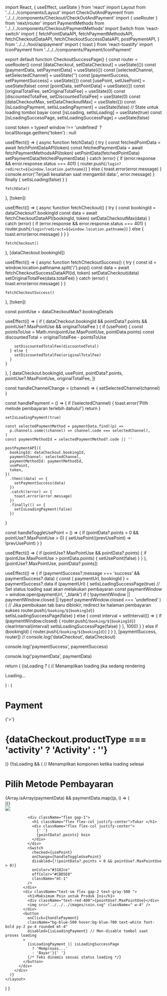 import React, { useEffect, useState } from 'react'
import Layout from '../../../components/Layout'
import CheckOutAndPayment from '../../../components/Checkout/CheckOutAndPayment'
import { useRouter } from 'next/router'
import PaymentMethods from '../../../components/Checkout/PaymentMethods'
import Switch from 'react-switch'
import {
  fetchPointDataAPI,
  fetchPaymentMethodsAPI,
  fetchCheckoutDataAPI,
  fetchCheckoutSuccessDataAPI,
  postPaymentAPI,
} from '../../../tool/apipayment'
import { toast } from 'react-toastify'
import IconPayment from '../../../components/Payment/IconPayment'

export default function CheckoutSuccessPage() {
  const router = useRouter()
  const [dataCheckout, setDataCheckout] = useState({})
  const [paymentData, setPaymentData] = useState({})
  const [selectedChannel, setSelectedChannel] = useState('')
  const [paymentSuccess, setPaymentSuccess] = useState({})
  const [usePoint, setUsePoint] = useState(false)
  const [pointData, setPointData] = useState({})
  const [originalTotalFee, setOriginalTotalFee] = useState(0)
  const [discountedTotalFee, setDiscountedTotalFee] = useState(0)
  const [dataCheckoutMax, setDataCheckoutMax] = useState({})
  const [isLoadingPayment, setIsLoadingPayment] = useState(false) // State untuk loading tombol bayar
  const [isLoading, setIsLoading] = useState(true)
  const [isLoadingSuccessPage, setIsLoadingSuccessPage] = useState(false)

  const token =
    typeof window !== 'undefined' ? localStorage.getItem('token') : null

  useEffect(() => {
    async function fetchData() {
      try {
        const fetchedPointData = await fetchPointDataAPI(token)
        const fetchedPaymentData = await fetchPaymentMethodsAPI(token)
        setPointData(fetchedPointData)
        setPaymentData(fetchedPaymentData)
      } catch (error) {
        if (error.response && error.response.status === 401) {
          router.push(`/login?redirect=${window.location.pathname}`)
        } else {
          toast.error(error.message)
        }
        console.error('Terjadi kesalahan saat mengambil data:', error.message)
      } finally {
        setIsLoading(false)
      }
    }

    fetchData()
  }, [token])

  useEffect(() => {
    async function fetchCheckout() {
      try {
        const bookingId = dataCheckout?.bookingId
        const data = await fetchCheckoutDataAPI(bookingId, token)
        setDataCheckoutMax(data)
      } catch (error) {
        if (error.response && error.response.status === 401) {
          router.push(`/login?redirect=${window.location.pathname}`)
        } else {
          toast.error(error.message)
        }
      }
    }

    fetchCheckout()
  }, [dataCheckout.bookingId])

  useEffect(() => {
    async function fetchCheckoutSuccess() {
      try {
        const id = window.location.pathname.split('/').pop()
        const data = await fetchCheckoutSuccessDataAPI(id, token)
        setDataCheckout(data)
        setOriginalTotalFee(data.totalFee)
      } catch (error) {
        toast.error(error.message)
      }
    }

    fetchCheckoutSuccess()
  }, [token])

  const pointUse = dataCheckoutMax?.bookingDetails

  useEffect(() => {
    if (
      dataCheckout.bookingId &&
      pointData?.points &&
      pointUse?.MaxPointUse &&
      originalTotalFee
    ) {
      if (usePoint) {
        const pointsToUse = Math.min(pointUse.MaxPointUse, pointData.points)
        const discountedTotal = originalTotalFee - pointsToUse

        setDiscountedTotalFee(discountedTotal)
      } else {
        setDiscountedTotalFee(originalTotalFee)
      }
    }
  }, [
    dataCheckout.bookingId,
    usePoint,
    pointData?.points,
    pointUse?.MaxPointUse,
    originalTotalFee,
  ])

  const handleChannelChange = (channel) => {
    setSelectedChannel(channel)
  }

  const handlePayment = () => {
    if (!selectedChannel) {
      toast.error('Pilih metode pembayaran terlebih dahulu!')
      return
    }

    setIsLoadingPayment(true)

    const selectedPaymentMethod = paymentData.find((p) =>
      p.channels.some((channel) => channel.code === selectedChannel),
    )
    const paymentMethodId = selectedPaymentMethod?.code || ''

    postPaymentAPI({
      bookingId: dataCheckout.bookingId,
      paymentChannel: selectedChannel,
      paymentMethodId: paymentMethodId,
      usePoint,
      token,
    })
      .then((data) => {
        setPaymentSuccess(data)
      })
      .catch((error) => {
        toast.error(error.message)
      })
      .finally(() => {
        setIsLoadingPayment(false)
      })
  }

  const handleToggleUsePoint = () => {
    if (pointData?.points > 0 && pointUse?.MaxPointUse > 0) {
      setUsePoint((prevUsePoint) => !prevUsePoint)
    }
  }

  useEffect(() => {
    if (pointUse?.MaxPointUse && pointData?.points) {
      if (pointUse.MaxPointUse > pointData.points) {
        setUsePoint(false)
      }
    }
  }, [pointUse?.MaxPointUse, pointData?.points])

  useEffect(() => {
    if (paymentSuccess?.message === 'success' && paymentSuccess?.data) {
      const { paymentUrl, bookingId } = paymentSuccess?.data
      if (paymentUrl) {
        setIsLoadingSuccessPage(true) // Set status loading saat akan melakukan pembayaran
        const paymentWindow = window.open(paymentUrl, '_blank')
        if (
          !paymentWindow ||
          paymentWindow.closed ||
          typeof paymentWindow.closed === 'undefined'
        ) {
          // Jika pembukaan tab baru diblokir, redirect ke halaman pembayaran sukses
          router.push(`/booking/${bookingId}`)
          setIsLoadingSuccessPage(false) 
        } else {
          const interval = setInterval(() => {
            if (paymentWindow.closed) {
              router.push(`/booking/${bookingId}`)
              clearInterval(interval)
              setIsLoadingSuccessPage(false) 
            }
          }, 1000)
        }
      } else if (bookingId) {
        router.push(`/booking/${bookingId}`)
      }
    }
  }, [paymentSuccess, router])
  // console.log('dataCheckout', dataCheckout)

  console.log('paymentSuccess', paymentSuccess)

  console.log('paymentData', paymentData)

  return (
    <Layout>
      {isLoading ? ( // Menampilkan loading jika sedang rendering
        <div className="flex items-center justify-center h-screen">
          <div className="flex flex-col items-center">
            <div className="animate-spin rounded-full h-12 w-12 border-b-4 border-gray-900"></div>
            <p className="text-sm mt-2">Loading...</p>
          </div>
        </div>
      ) : (
        <div className="flex gap-1 font-['Poppins'] mb-5">
          <div className="flex w-full gap-2">
            <h1 className="text-xl flex flex-col justify-center font-bold">
              Payment
            </h1>
            <span className=" flex flex-col justify-center ">{'>'}</span>
            <h1 className=" flex flex-col justify-center">
              {dataCheckout.productType === 'activity' ? 'Activity' : ''}
            </h1>
          </div>
          <div>
            <IconPayment />
          </div>
        </div>
      )}
      {!isLoading && ( // Menampilkan komponen ketika loading selesai
        <div className="flex max-lg:flex-col  ml-12 mr-12 font-['Poppins'] gap-5">
          <div className="w-[680px]">
            <div className="gap-3">
              <CheckOutAndPayment
                pointData={pointData}
                discountedTotalFee={discountedTotalFee}
                dataCheckout={dataCheckout}
              />
            </div>
          </div>
          <div className="border rounded-md border-gray-400 px-5 py-3">
            <h1 className=" text-lg justify-center text-center flex mb-4 font-bold pt-1">
              Pilih Metode Pembayaran
            </h1>
            <div className="w-[400px]">
              {Array.isArray(paymentData) &&
                paymentData.map((p, i) => (
                  <div key={i} className="flex">
                    <PaymentMethods
                      p={p}
                      selectedChannel={selectedChannel}
                      handleChannelChange={handleChannelChange}
                    />
                  </div>
                ))}
            </div>
            <div className="flex mt-3 gap-3">
              <img src="../../../images/coin.svg" className="w-5" />

              <div className="flex gap-1">
                <h1 className="flex flex-col justify-center">Tukar </h1>
                <div className="flex flex-col justify-center">
                  {' '}
                  {pointData?.points} koin
                </div>
              </div>
              <Switch
                checked={usePoint}
                onChange={handleToggleUsePoint}
                disabled={!(pointData?.points > 0 && pointUse?.MaxPointUse > 0)}
                onColor="#3182ce"
                offColor="#CBD5E0"
                className="mt-1"
              />
            </div>
            <div className="text-sm flex gap-2 text-gray-500 ">
              <h1>Maksimum Poin untuk Produk Ini</h1>
              <div className="text-red-400">{pointUse?.MaxPointUse}</div>
              <img src="../../../images/coin.svg" className=" w-4" />
            </div>
            <button
              onClick={handlePayment}
              className="bg-blue-500 hover:bg-blue-700 text-white font-bold py-2 px-4 rounded mt-4"
              disabled={isLoadingPayment} // Men-disable tombol saat proses loading
            >
              {isLoadingPayment || isLoadingSuccessPage
                ? 'Memproses...'
                : 'Bayar'}{' '}
              {/* Teks dinamis sesuai status loading */}
            </button>
          </div>
        </div>
      )}
    </Layout>
  )
}
